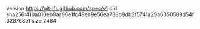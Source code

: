 version https://git-lfs.github.com/spec/v1
oid sha256:410a010eb9aa96e1fc48ea9e56ea738b9db2f5741a29a6350589d54f328768e1
size 2484
